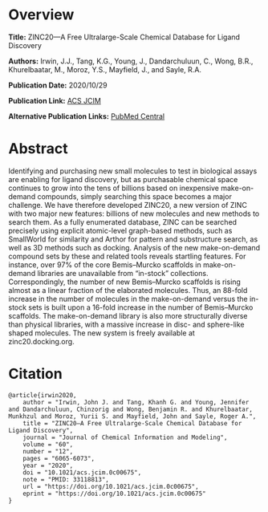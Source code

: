 # Overview
**Title:**
ZINC20—A Free Ultralarge-Scale Chemical Database for Ligand Discovery

**Authors:**
Irwin, J.J., Tang, K.G., Young, J., Dandarchuluun, C., Wong, B.R., Khurelbaatar, M., Moroz, Y.S., Mayfield, J., and Sayle, R.A.

**Publication Date:**
2020/10/29

**Publication Link:**
[ACS JCIM](https://pubs.acs.org/doi/10.1021/acs.jcim.0c00675)

**Alternative Publication Links:**
[PubMed Central](https://www.ncbi.nlm.nih.gov/pmc/articles/PMC8284596)


# Abstract
Identifying and purchasing new small molecules to test in biological assays are enabling for ligand discovery, but as purchasable chemical space continues to grow into the tens of billions based on inexpensive make-on-demand compounds, simply searching this space becomes a major challenge.
We have therefore developed ZINC20, a new version of ZINC with two major new features: billions of new molecules and new methods to search them.
As a fully enumerated database, ZINC can be searched precisely using explicit atomic-level graph-based methods, such as SmallWorld for similarity and Arthor for pattern and substructure search, as well as 3D methods such as docking.
Analysis of the new make-on-demand compound sets by these and related tools reveals startling features.
For instance, over 97% of the core Bemis–Murcko scaffolds in make-on-demand libraries are unavailable from “in-stock” collections.
Correspondingly, the number of new Bemis–Murcko scaffolds is rising almost as a linear fraction of the elaborated molecules.
Thus, an 88-fold increase in the number of molecules in the make-on-demand versus the in-stock sets is built upon a 16-fold increase in the number of Bemis–Murcko scaffolds.
The make-on-demand library is also more structurally diverse than physical libraries, with a massive increase in disc- and sphere-like shaped molecules.
The new system is freely available at zinc20.docking.org.


# Citation
```
@article{irwin2020,
    author = "Irwin, John J. and Tang, Khanh G. and Young, Jennifer and Dandarchuluun, Chinzorig and Wong, Benjamin R. and Khurelbaatar, Munkhzul and Moroz, Yurii S. and Mayfield, John and Sayle, Roger A.",
    title = "ZINC20—A Free Ultralarge-Scale Chemical Database for Ligand Discovery",
    journal = "Journal of Chemical Information and Modeling",
    volume = "60",
    number = "12",
    pages = "6065-6073",
    year = "2020",
    doi = "10.1021/acs.jcim.0c00675",
    note = "PMID: 33118813",
    url = "https://doi.org/10.1021/acs.jcim.0c00675",
    eprint = "https://doi.org/10.1021/acs.jcim.0c00675"
}
```
